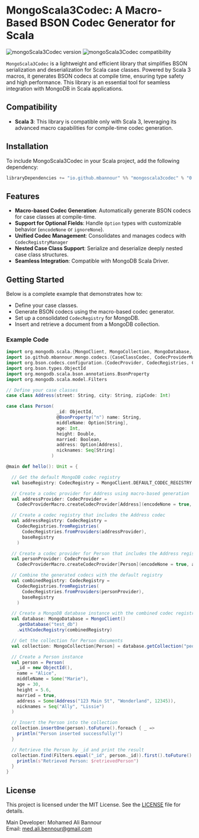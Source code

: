 

# MongoScala3Codec: A Macro-Based BSON Codec Generator for Scala

![mongoScala3Codec version](https://img.shields.io/badge/mongoScala3Codecs-0.0.1-brightgreen)
![mongoScala3Codec compatibility](https://img.shields.io/badge/Scala-3.0%2B-blue)

`MongoScala3Codec` is a lightweight and efficient library that simplifies BSON serialization and deserialization for Scala case classes. Powered by Scala 3 macros, it generates BSON codecs at compile time, ensuring type safety and high performance. This library is an essential tool for seamless integration with MongoDB in Scala applications.

## Compatibility

- **Scala 3**: This library is compatible only with Scala 3, leveraging its advanced macro capabilities for compile-time codec generation.
## Installation

To include MongoScala3Codec in your Scala project, add the following dependency:

```scala
libraryDependencies += "io.github.mbannour" %% "mongoscala3codec" % "0.0.1-M5"
```

## Features

- **Macro-based Codec Generation**: Automatically generate BSON codecs for case classes at compile-time.
- **Support for Optional Fields**: Handle `Option` types with customizable behavior (`encodeNone` or `ignoreNone`).
- **Unified Codec Management**: Consolidates and manages codecs with `CodecRegistryManager`
- **Nested Case Class Support**: Serialize and deserialize deeply nested case class structures.
- **Seamless Integration**: Compatible with MongoDB Scala Driver.


## Getting Started

Below is a complete example that demonstrates how to:

- Define your case classes.
- Generate BSON codecs using the macro-based codec generator.
- Set up a consolidated `CodecRegistry` for MongoDB.
- Insert and retrieve a document from a MongoDB collection.

### Example Code

```scala
import org.mongodb.scala.{MongoClient, MongoCollection, MongoDatabase, *}
import io.github.mbannour.mongo.codecs.{CaseClassCodec, CodecProviderMacro}
import org.bson.codecs.configuration.{CodecProvider, CodecRegistries, CodecRegistry}
import org.bson.types.ObjectId
import org.mongodb.scala.bson.annotations.BsonProperty
import org.mongodb.scala.model.Filters

// Define your case classes
case class Address(street: String, city: String, zipCode: Int)

case class Person(
                   _id: ObjectId,
                   @BsonProperty("n") name: String,
                   middleName: Option[String],
                   age: Int,
                   height: Double,
                   married: Boolean,
                   address: Option[Address],
                   nicknames: Seq[String]
                 )

@main def hello(): Unit = {

  // Get the default MongoDB codec registry
  val baseRegistry: CodecRegistry = MongoClient.DEFAULT_CODEC_REGISTRY

  // Create a codec provider for Address using macro-based generation
  val addressProvider: CodecProvider =
    CodecProviderMacro.createCodecProvider[Address](encodeNone = true, baseRegistry)

  // Create a codec registry that includes the Address codec
  val addressRegistry: CodecRegistry =
    CodecRegistries.fromRegistries(
      CodecRegistries.fromProviders(addressProvider),
      baseRegistry
    )

  // Create a codec provider for Person that includes the Address registry
  val personProvider: CodecProvider =
    CodecProviderMacro.createCodecProvider[Person](encodeNone = true, addressRegistry)

  // Combine the generated codecs with the default registry
  val combinedRegistry: CodecRegistry =
    CodecRegistries.fromRegistries(
      CodecRegistries.fromProviders(personProvider),
      baseRegistry
    )

  // Create a MongoDB database instance with the combined codec registry
  val database: MongoDatabase = MongoClient()
    .getDatabase("test_db")
    .withCodecRegistry(combinedRegistry)

  // Get the collection for Person documents
  val collection: MongoCollection[Person] = database.getCollection("people")

  // Create a Person instance
  val person = Person(
    _id = new ObjectId(),
    name = "Alice",
    middleName = Some("Marie"),
    age = 30,
    height = 5.6,
    married = true,
    address = Some(Address("123 Main St", "Wonderland", 12345)),
    nicknames = Seq("Ally", "Lissie")
  )

  // Insert the Person into the collection
  collection.insertOne(person).toFuture().foreach { _ =>
    println("Person inserted successfully!")
  }

  // Retrieve the Person by _id and print the result
  collection.find(Filters.equal("_id", person._id)).first().toFuture().foreach { retrievedPerson =>
    println(s"Retrieved Person: $retrievedPerson")
  }
}
```
## License

This project is licensed under the MIT License. See the [LICENSE](./LICENSE) file for details.

Main Developer: Mohamed Ali Bannour  
Email: med.ali.bennour@gmail.com
